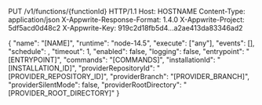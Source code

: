 PUT /v1/functions/{functionId} HTTP/1.1
Host: HOSTNAME
Content-Type: application/json
X-Appwrite-Response-Format: 1.4.0
X-Appwrite-Project: 5df5acd0d48c2
X-Appwrite-Key: 919c2d18fb5d4...a2ae413da83346ad2

{
  "name": "[NAME]",
  "runtime": "node-14.5",
  "execute": ["any"],
  "events": [],
  "schedule": ,
  "timeout": 1,
  "enabled": false,
  "logging": false,
  "entrypoint": "[ENTRYPOINT]",
  "commands": "[COMMANDS]",
  "installationId": "[INSTALLATION_ID]",
  "providerRepositoryId": "[PROVIDER_REPOSITORY_ID]",
  "providerBranch": "[PROVIDER_BRANCH]",
  "providerSilentMode": false,
  "providerRootDirectory": "[PROVIDER_ROOT_DIRECTORY]"
}
